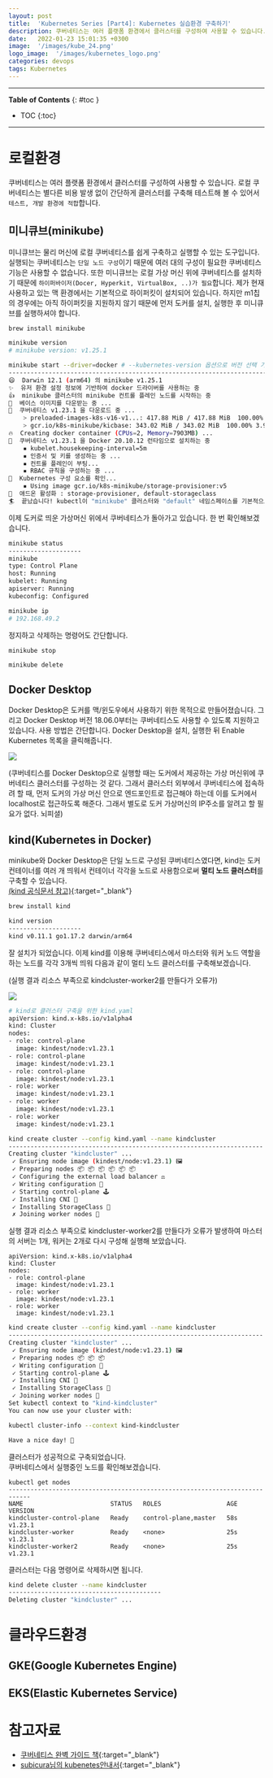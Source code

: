 ```yaml
---
layout: post
title:  'Kubernetes Series [Part4]: Kubernetes 실습환경 구축하기'
description: 쿠버네티스는 여러 플랫폼 환경에서 클러스터를 구성하여 사용할 수 있습니다. 
date:   2022-01-23 15:01:35 +0300
image:  '/images/kube_24.png'
logo_image:  '/images/kubernetes_logo.png'
categories: devops
tags: Kubernetes
---
```


---
**Table of Contents**
{: #toc }
*  TOC
{:toc}

---
# 로컬환경
쿠버네티스는 여러 플랫폼 환경에서 클러스터를 구성하여 사용할 수 있습니다. 로컬 쿠버네티스는 별다른 비용 발생 없이 간단하게 클러스터를 구축해 테스트해 볼 수 있어서 `테스트, 개발 환경에 적합`합니다.  

## 미니큐브(minikube)
미니큐브는 물리 머신에 로컬 쿠버네티스를 쉽게 구축하고 실행할 수 있는 도구입니다. 실행되는 쿠버네티스는 `단일 노드 구성`이기 때문에 여러 대의 구성이 필요한 쿠버네티스 기능은 사용할 수 없습니다. 또한 미니큐브는 로컬 가상 머신 위에 쿠버네티스를 설치하기 때문에 `하이퍼바이저(Docer, Hyperkit, VirtualBox, ..)가 필요`합니다. 제가 현재 사용하고 있는 맥 환경에서는 기본적으로 하이퍼킷이 설치되어 있습니다. 하지만 m1칩의 경우에는 아직 하이퍼킷을 지원하지 않기 때문에 먼저 도커를 설치, 실행한 후 미니큐브를 실행하셔야 합니다.

```sh
brew install minikube

minikube version
# minikube version: v1.25.1

minikube start --driver=docker # --kubernetes-version 옵션으로 버전 선택 가능
--------------------------------------------------------------------------------
😄  Darwin 12.1 (arm64) 의 minikube v1.25.1
✨  유저 환경 설정 정보에 기반하여 docker 드라이버를 사용하는 중
👍  minikube 클러스터의 minikube 컨트롤 플레인 노드를 시작하는 중
🚜  베이스 이미지를 다운받는 중 ...
💾  쿠버네티스 v1.23.1 을 다운로드 중 ...
    > preloaded-images-k8s-v16-v1...: 417.88 MiB / 417.88 MiB  100.00% 9.58 MiB
    > gcr.io/k8s-minikube/kicbase: 343.02 MiB / 343.02 MiB  100.00% 3.90 MiB p/
🔥  Creating docker container (CPUs=2, Memory=7903MB) ...
🐳  쿠버네티스 v1.23.1 을 Docker 20.10.12 런타임으로 설치하는 중
    ▪ kubelet.housekeeping-interval=5m
    ▪ 인증서 및 키를 생성하는 중 ...
    ▪ 컨트롤 플레인이 부팅...
    ▪ RBAC 규칙을 구성하는 중 ...
🔎  Kubernetes 구성 요소를 확인...
    ▪ Using image gcr.io/k8s-minikube/storage-provisioner:v5
🌟  애드온 활성화 : storage-provisioner, default-storageclass
🏄  끝났습니다! kubectl이 "minikube" 클러스터와 "default" 네임스페이스를 기본적으로 사용하도록 구성되었습니다.
```

이제 도커로 띄운 가상머신 위에서 쿠버네티스가 돌아가고 있습니다. 한 번 확인해보겠습니다.  

```sh
minikube status
--------------------
minikube
type: Control Plane
host: Running
kubelet: Running
apiserver: Running
kubeconfig: Configured

minikube ip
# 192.168.49.2
```

정지하고 삭제하는 명령어도 간단합니다.  

```
minikube stop

minikube delete
```

## Docker Desktop  
Docker Desktop은 도커를 맥/윈도우에서 사용하기 위한 목적으로 만들어졌습니다. 그리고 Docker Desktop 버전 18.06.0부터는 쿠버네티스도 사용할 수 있도록 지원하고 있습니다. 사용 방법은 간단합니다. Docker Desktop을 설치, 실행한 뒤 Enable Kubernetes 목록을 클릭해줍니다.  

![](../images/../../images/kube_24.png)  

(쿠버네티스를 Docker Desktop으로 실행할 때는 도커에서 제공하는 가상 머신위에 쿠버네티스 클러스터를 구성하는 것 같다. 그래서 클러스터 외부에서 쿠버네티스에 접속하려 할 때, 먼저 도커의 가상 머신 안으로 엔드포인트로 접근해야 하는데 이를 도커에서 localhost로 접근하도록 해준다. 그래서 별도로 도커 가상머신의 IP주소를 알려고 할 필요가 없다. 뇌피셜)  

## kind(Kubernetes in Docker)
minikube와 Docker Desktop은 단일 노드로 구성된 쿠버네티스였다면, kind는 도커 컨테이너를 여러 개 띄워서 컨테이너 각각을 노드로 사용함으로써 **멀티 노드 클러스터**를 구축할 수 있습니다.  
[(kind 공식문서 참고)](https://kind.sigs.k8s.io){:target="_blank"}  

```sh
brew install kind

kind version
--------------------
kind v0.11.1 go1.17.2 darwin/arm64
```

잘 설치가 되었습니다. 이제 kind를 이용해 쿠버네티스에서 마스터와 워커 노드 역할을 하는 노드를 각각 3개씩 띄워 다음과 같이 멀티 노드 클러스터를 구축해보겠습니다.  

(실행 결과 리소스 부족으로 kindcluster-worker2를 만들다가 오류가)

![](/images/kube_9.png)  

```sh
# kind로 클러스터 구축을 위한 kind.yaml
apiVersion: kind.x-k8s.io/v1alpha4
kind: Cluster
nodes:
- role: control-plane
  image: kindest/node:v1.23.1
- role: control-plane
  image: kindest/node:v1.23.1
- role: control-plane
  image: kindest/node:v1.23.1
- role: worker
  image: kindest/node:v1.23.1
- role: worker
  image: kindest/node:v1.23.1
- role: worker
  image: kindest/node:v1.23.1
```

```sh
kind create cluster --config kind.yaml --name kindcluster
----------------------------------------------------------------------
Creating cluster "kindcluster" ...
 ✓ Ensuring node image (kindest/node:v1.23.1) 🖼
 ✓ Preparing nodes 📦 📦 📦 📦 📦 📦
 ✓ Configuring the external load balancer ⚖️
 ✓ Writing configuration 📜
 ✓ Starting control-plane 🕹️
 ✓ Installing CNI 🔌
 ✓ Installing StorageClass 💾
 ✗ Joining worker nodes 🚜 
```

실행 결과 리소스 부족으로 kindcluster-worker2를 만들다가 오류가 발생하여 마스터의 서버는 1개, 워커는 2개로 다시 구성해 실행해 보았습니다.  

```
apiVersion: kind.x-k8s.io/v1alpha4
kind: Cluster
nodes:
- role: control-plane
  image: kindest/node:v1.23.1
- role: worker
  image: kindest/node:v1.23.1
- role: worker
  image: kindest/node:v1.23.1
```  

```sh
kind create cluster --config kind.yaml --name kindcluster
----------------------------------------------------------------------
Creating cluster "kindcluster" ...
 ✓ Ensuring node image (kindest/node:v1.23.1) 🖼
 ✓ Preparing nodes 📦 📦 📦
 ✓ Writing configuration 📜
 ✓ Starting control-plane 🕹️
 ✓ Installing CNI 🔌
 ✓ Installing StorageClass 💾
 ✓ Joining worker nodes 🚜
Set kubectl context to "kind-kindcluster"
You can now use your cluster with:

kubectl cluster-info --context kind-kindcluster

Have a nice day! 👋
```
클러스터가 성공적으로 구축되었습니다.  
쿠버네티스에서 실행중인 노드를 확인해보겠습니다.  

```
kubectl get nodes
----------------------------------------------------------------------------
NAME                        STATUS   ROLES                  AGE   VERSION
kindcluster-control-plane   Ready    control-plane,master   58s   v1.23.1
kindcluster-worker          Ready    <none>                 25s   v1.23.1
kindcluster-worker2         Ready    <none>                 25s   v1.23.1
```

클러스터는 다음 명령어로 삭제하시면 됩니다.  

```sh
kind delete cluster --name kindcluster
------------------------------------------
Deleting cluster "kindcluster" ...
```

# 클라우드환경

## GKE(Google Kubernetes Engine)

## EKS(Elastic Kubernetes Service)

# 참고자료  
- [쿠버네티스 완벽 가이드 책](http://www.kyobobook.co.kr/product/detailViewKor.laf?ejkGb=KOR&mallGb=KOR&barcode=9791165216283){:target="_blank"}  
- [subicura님의 kubenetes안내서](https://subicura.com/k8s/guide/){:target="_blank"}